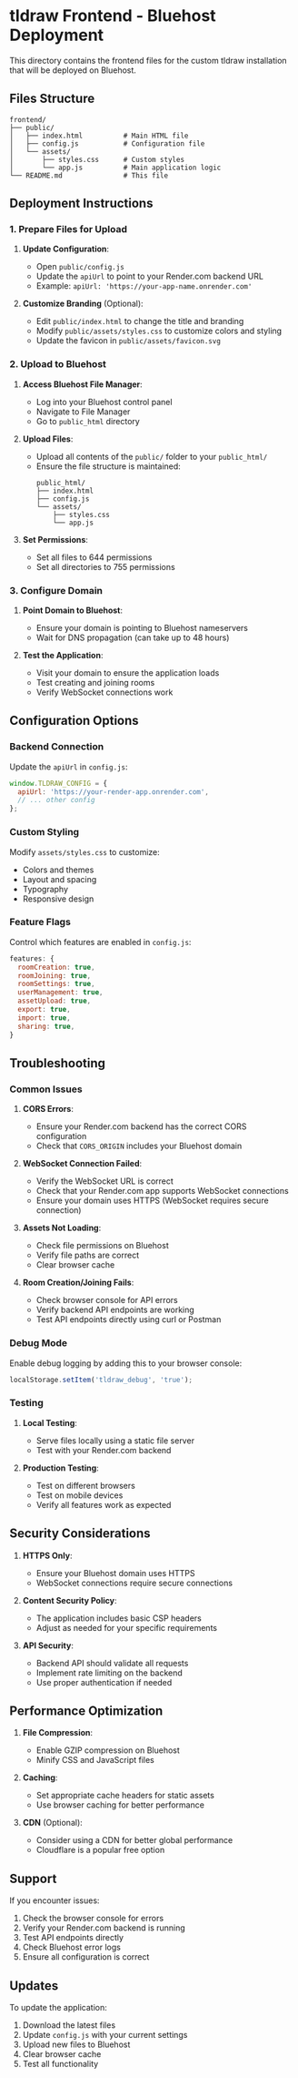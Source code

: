 # tldraw Frontend - Bluehost Deployment

This directory contains the frontend files for the custom tldraw installation that will be deployed on Bluehost.

## Files Structure

```
frontend/
├── public/
│   ├── index.html          # Main HTML file
│   ├── config.js           # Configuration file
│   └── assets/
│       ├── styles.css      # Custom styles
│       └── app.js          # Main application logic
└── README.md               # This file
```

## Deployment Instructions

### 1. Prepare Files for Upload

1. **Update Configuration**: 
   - Open `public/config.js`
   - Update the `apiUrl` to point to your Render.com backend URL
   - Example: `apiUrl: 'https://your-app-name.onrender.com'`

2. **Customize Branding** (Optional):
   - Edit `public/index.html` to change the title and branding
   - Modify `public/assets/styles.css` to customize colors and styling
   - Update the favicon in `public/assets/favicon.svg`

### 2. Upload to Bluehost

1. **Access Bluehost File Manager**:
   - Log into your Bluehost control panel
   - Navigate to File Manager
   - Go to `public_html` directory

2. **Upload Files**:
   - Upload all contents of the `public/` folder to your `public_html/`
   - Ensure the file structure is maintained:
     ```
     public_html/
     ├── index.html
     ├── config.js
     └── assets/
         ├── styles.css
         └── app.js
     ```

3. **Set Permissions**:
   - Set all files to 644 permissions
   - Set all directories to 755 permissions

### 3. Configure Domain

1. **Point Domain to Bluehost**:
   - Ensure your domain is pointing to Bluehost nameservers
   - Wait for DNS propagation (can take up to 48 hours)

2. **Test the Application**:
   - Visit your domain to ensure the application loads
   - Test creating and joining rooms
   - Verify WebSocket connections work

## Configuration Options

### Backend Connection

Update the `apiUrl` in `config.js`:

```javascript
window.TLDRAW_CONFIG = {
  apiUrl: 'https://your-render-app.onrender.com',
  // ... other config
};
```

### Custom Styling

Modify `assets/styles.css` to customize:

- Colors and themes
- Layout and spacing
- Typography
- Responsive design

### Feature Flags

Control which features are enabled in `config.js`:

```javascript
features: {
  roomCreation: true,
  roomJoining: true,
  roomSettings: true,
  userManagement: true,
  assetUpload: true,
  export: true,
  import: true,
  sharing: true,
}
```

## Troubleshooting

### Common Issues

1. **CORS Errors**:
   - Ensure your Render.com backend has the correct CORS configuration
   - Check that `CORS_ORIGIN` includes your Bluehost domain

2. **WebSocket Connection Failed**:
   - Verify the WebSocket URL is correct
   - Check that your Render.com app supports WebSocket connections
   - Ensure your domain uses HTTPS (WebSocket requires secure connection)

3. **Assets Not Loading**:
   - Check file permissions on Bluehost
   - Verify file paths are correct
   - Clear browser cache

4. **Room Creation/Joining Fails**:
   - Check browser console for API errors
   - Verify backend API endpoints are working
   - Test API endpoints directly using curl or Postman

### Debug Mode

Enable debug logging by adding this to your browser console:

```javascript
localStorage.setItem('tldraw_debug', 'true');
```

### Testing

1. **Local Testing**:
   - Serve files locally using a static file server
   - Test with your Render.com backend

2. **Production Testing**:
   - Test on different browsers
   - Test on mobile devices
   - Verify all features work as expected

## Security Considerations

1. **HTTPS Only**:
   - Ensure your Bluehost domain uses HTTPS
   - WebSocket connections require secure connections

2. **Content Security Policy**:
   - The application includes basic CSP headers
   - Adjust as needed for your specific requirements

3. **API Security**:
   - Backend API should validate all requests
   - Implement rate limiting on the backend
   - Use proper authentication if needed

## Performance Optimization

1. **File Compression**:
   - Enable GZIP compression on Bluehost
   - Minify CSS and JavaScript files

2. **Caching**:
   - Set appropriate cache headers for static assets
   - Use browser caching for better performance

3. **CDN** (Optional):
   - Consider using a CDN for better global performance
   - Cloudflare is a popular free option

## Support

If you encounter issues:

1. Check the browser console for errors
2. Verify your Render.com backend is running
3. Test API endpoints directly
4. Check Bluehost error logs
5. Ensure all configuration is correct

## Updates

To update the application:

1. Download the latest files
2. Update `config.js` with your current settings
3. Upload new files to Bluehost
4. Clear browser cache
5. Test all functionality 